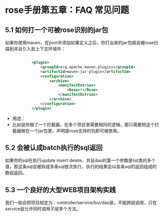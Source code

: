 rose手册第五章：FAQ 常见问题
============================

5.1 如何打一个可被rose识别的jar包
----------------------------------

 如果你使用maven，在pom中添加如果定义之后，你打出来的jar包就会被rose扫描到并且引入到上下文环境中：

```xml

			<plugin>
				<groupId>org.apache.maven.plugins</groupId>
				<artifactId>maven-jar-plugin</artifactId>
				<configuration>
					<archive>
						<manifestEntries>
							<Rose>*</Rose>
						</manifestEntries>
					</archive>
				</configuration>
			</plugin>

```

* 用途：
 * 比如说你做了一个拦截器，在多个项目里需要相同的逻辑，那只需要把这个拦截器做在一个jar包里，声明是rose支持的包即可被使用。

5.2 会被认成batch执行的sql返回
------------------------------

 如果你的sql在执行update insert delete，并且dao的第一个参数是list类的多个值，那这条sql会被拆成多条sql依次执行，执行的结果会以各条sql的返回组成的数组返回。

5.3 一个良好的大型WEB项目架构实践
---------------------------------

 我们一般会把项目规定为：controller/service/biz/dao层，不能跨层调用，只在service层允许同时调用子层多个方法。
